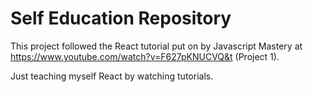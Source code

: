 # Self Education Repository

This project followed the React tutorial put on by Javascript Mastery at https://www.youtube.com/watch?v=F627pKNUCVQ&t (Project 1).

Just teaching myself React by watching tutorials.